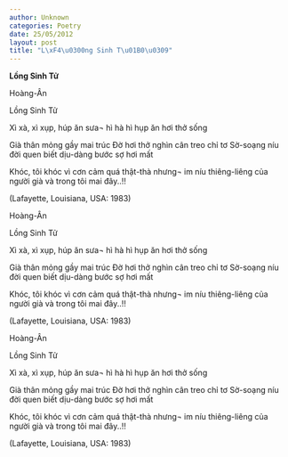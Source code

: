 ```yaml
---
author: Unknown
categories: Poetry
date: 25/05/2012
layout: post
title: "L\xF4\u0300ng Sinh T\u01B0\u0309"
---
```


**Lồng Sinh Tử**

Hoàng-Ân

Lồng Sinh Tử

Xì xà, xì xụp, húp ăn sưa¬
hì hà hì hụp ăn hơi thở sống

Già thân mỏng gầy mai trúc
Đờ hơi thở nghìn cân treo chỉ tơ
Sờ-soạng níu đời quen biết
dịu-dàng bước sợ hơi mất

Khóc, tôi khóc vì cơn cảm quá thật-thà
nhưng¬ im níu thiêng-liêng của người già
và trong tôi
mai đây..!!

(Lafayette, Louisiana, USA: 1983)

Hoàng-Ân

Lồng Sinh Tử

Xì xà, xì xụp, húp ăn sưa¬
hì hà hì hụp ăn hơi thở sống

Già thân mỏng gầy mai trúc
Đờ hơi thở nghìn cân treo chỉ tơ
Sờ-soạng níu đời quen biết
dịu-dàng bước sợ hơi mất

Khóc, tôi khóc vì cơn cảm quá thật-thà
nhưng¬ im níu thiêng-liêng của người già
và trong tôi
mai đây..!!

(Lafayette, Louisiana, USA: 1983)

Hoàng-Ân

Lồng Sinh Tử

Xì xà, xì xụp, húp ăn sưa¬
hì hà hì hụp ăn hơi thở sống

Già thân mỏng gầy mai trúc
Đờ hơi thở nghìn cân treo chỉ tơ
Sờ-soạng níu đời quen biết
dịu-dàng bước sợ hơi mất

Khóc, tôi khóc vì cơn cảm quá thật-thà
nhưng¬ im níu thiêng-liêng của người già
và trong tôi
mai đây..!!

(Lafayette, Louisiana, USA: 1983)
